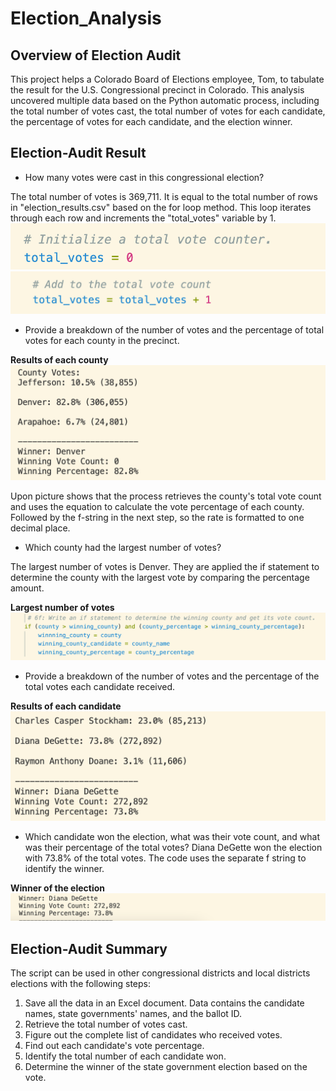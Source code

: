 # Election_Analysis
## Overview of Election Audit
This project helps a Colorado Board of Elections employee, Tom, to tabulate the result for the U.S. Congressional precinct in Colorado. This analysis uncovered multiple data based on the Python automatic process, including the total number of votes cast, the total number of votes for each candidate, the percentage of votes for each candidate, and the election winner.


## Election-Audit Result
* How many votes were cast in this congressional election? 

The total number of votes is 369,711. It is equal to the total number of rows in "election_results.csv" based on the for loop method. This loop iterates through each row and increments the "total_votes" variable by 1.
![total_votes1](Resources/total_votes1.png)
![total_votes2](Resources/total_votes2.png)



* Provide a breakdown of the number of votes and the percentage of total votes for each county in the precinct. 

**Results of each county**
![c_vote_percentage](Resources/c_vote_percentage.png)

Upon picture shows that the process retrieves the county's total vote count and uses the equation to calculate the vote percentage of each county. Followed by the f-string in the next step, so the rate is formatted to one decimal place.



* Which county had the largest number of votes?

The largest number of votes is Denver.
They are applied the if statement to determine the county with the largest vote by comparing the percentage amount. 

**Largest number of votes**
![largest_count](Resources/largest_count.png)


* Provide a breakdown of the number of votes and the percentage of the total votes each candidate received.

**Results of each candidate**
![vote_percentage](Resources/vote_percentage.png)


* Which candidate won the election, what was their vote count, and what was their percentage of the total votes? 
Diana DeGette won the election with 73.8% of the total votes. The code uses the separate f string to identify the winner. 

**Winner of the election**
![winner](Resources/winner.png)


## Election-Audit Summary
The script can be used in other congressional districts and local districts elections with the following steps:
 1. Save all the data in an Excel document. Data contains the candidate names, state governments' names, and the ballot ID.
 2. Retrieve the total number of votes cast.
 3. Figure out the complete list of candidates who received votes.
 4. Find out each candidate's vote percentage.
 5. Identify the total number of each candidate won.
 6. Determine the winner of the state government election based on the vote.
